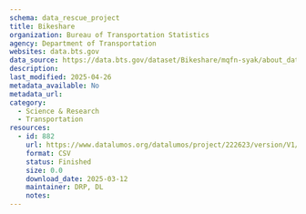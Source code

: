 ```yaml
---
schema: data_rescue_project 
title: Bikeshare
organization: Bureau of Transportation Statistics
agency: Department of Transportation
websites: data.bts.gov
data_source: https://data.bts.gov/dataset/Bikeshare/mqfn-syak/about_data
description: 
last_modified: 2025-04-26
metadata_available: No
metadata_url: 
category:
  - Science & Research 
  - Transportation 
resources:
  - id: 882
    url: https://www.datalumos.org/datalumos/project/222623/version/V1/view
    format: CSV
    status: Finished
    size: 0.0
    download_date: 2025-03-12
    maintainer: DRP, DL
    notes: 
---
```

